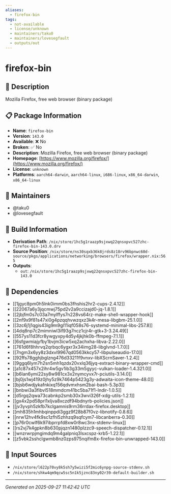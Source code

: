 ```yaml
---
aliases:
  - firefox-bin
tags:
  - not-available
  - license/unknown
  - maintainers/taku0
  - maintainers/lovesegfault
  - outputs/out
---
```


# firefox-bin

## 📝 Description

Mozilla Firefox, free web browser (binary package)

## 📋 Package Information

- **Name**: `firefox-bin`
- **Version**: `143.0`
- **Available**: ❌ No
- **Broken**: ✅ No
- **Description**: Mozilla Firefox, free web browser (binary package)
- **Homepage**: [https://www.mozilla.org/firefox/](https://www.mozilla.org/firefox/)
- **License**: `unknown`
- **Platforms**: `aarch64-darwin`, `aarch64-linux`, `i686-linux`, `x86_64-darwin`, `x86_64-linux`
## 👥 Maintainers

- @taku0
- @lovesegfault


## 🔧 Build Information

- **Derivation Path**: `/nix/store/1hc5g1raazp9sjxwq22qnsxpvc527zhc-firefox-bin-143.0.drv`
- **Source Position**: `/nix/store/ns30sqxb36k8jrds8z18rv96bpnwc60d-source/pkgs/applications/networking/browsers/firefox/wrapper.nix:565`
- **Outputs**:
  - `out`:  `/nix/store/1hc5g1raazp9sjxwq22qnsxpvc527zhc-firefox-bin-143.0`

## 🔗 Dependencies

- [[1jgyc8pm0h5lnk0imm0bs3fhshis2hr2-cups-2.4.12]]
- [[22067a6y3jqcmwj75pd2v2a9ccizajd0-jq-1.8.1]]
- [[2jbjfm0s7c03a7mylffys7n228vs64rz-make-shell-wrapper-hook]]
- [[2nf9x9f81s47xi0g4pzqqhvwzqxz3k4r-mesa-libgbm-25.1.0]]
- [[3zc6j1j1qgis43ig9m9gl11iqf058s76-systemd-minimal-libs-257.8]]
- [[4dq8np7c2mimniwl3if93g7ncz1cjr4r-gtk+3-3.24.49]]
- [[557ys11d3fcr8ywgyxpy4d5y4jkjhk0b-ffmpeg-7.1.1]]
- [[6sfgwmiajyfby1bvjm3icw5xq2achxha-libva-2.22.0]]
- [[761d6f8hhrvq2qrbqc6ygxr3x34img28-libglvnd-1.7.0]]
- [[7ngm3x6yy8z3dxvl9967qd0563kkcy57-libpulseaudio-17.0]]
- [[92ffs78gghjbglzng476d33211f9vnxv-libXScrnSaver-1.2.4]]
- [[9ggq6lym7h2sn5mh1qzdx20vxlq36jyq-extract-binary-wrapper-cmd]]
- [[a1c87x457x2ihr4w5gv1ib3g33m5gyyc-vulkan-loader-1.4.321.0]]
- [[b6lan6ymi22sy8w981cx3x2nymcyvx7r-pciutils-3.14.0]]
- [[bj0js1wj419z0jhy5z9k7464p5423g3y-adwaita-icon-theme-48.0]]
- [[bjsb6wdjykafnkixq156qdvmxhsm2bai-bash-5.3p3]]
- [[bnbwi3a3fibvl518mmdcm41bc5ba71f1-lndir-1.0.5]]
- [[d5rgq2qwa73cabnkp2smb30x3wvi326f-xdg-utils-1.2.1]]
- [[gx4x2pd58prl1xljva8xczdf94bdnyrb-policies.json]]
- [[jv3yvph5zkfb7kclgamnis9rm36rrdax-firefox.desktop]]
- [[mh835h1mhbqinppdi3ggz9f28b87f0vz-libnotify-0.8.6]]
- [[nrw12hv4fk9sc1zfhl5zhhzq9sqfcym7-libcanberra-0.30]]
- [[p76r0cwlf6k97ibprrpfd8xw0r8wc3nx-stdenv-linux]]
- [[rs2vj7k4gpkn8b630pjqzn1480plzzc9-speech-dispatcher-0.12.1]]
- [[wnzrwrpjmgimdq9m4galpniq3lsxcspz-krb5-1.22.1]]
- [[z5vbk2sshclgwmb8nz0zps975nqifm8x-firefox-bin-unwrapped-143.0]]

## 📁 Input Sources

- `/nix/store/l622p70vy8k5sh7y5wizi5f2mic6ynpg-source-stdenv.sh`
- `/nix/store/shkw4qm9qcw5sc5n1k5jznc83ny02r39-default-builder.sh`

---
*Generated on 2025-09-27 11:42:42 UTC*
